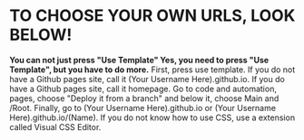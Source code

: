 # TO CHOOSE YOUR OWN URLS, LOOK BELOW!
****You can not just press "Use Template"
Yes, you need to press "Use Template", but you have to do more.****
First, press use template.
If you do not have a Github pages site, call it (Your Username Here).github.io.
If you do have a Github pages site, call it homepage.
Go to code and automation, pages, choose "Deploy it from a branch" and below it, choose Main and /Root.
Finally, go to (Your Username Here).github.io or (Your Username Here).github.io/(Name).
If you do not know how to use CSS, use a extension called Visual CSS Editor.
